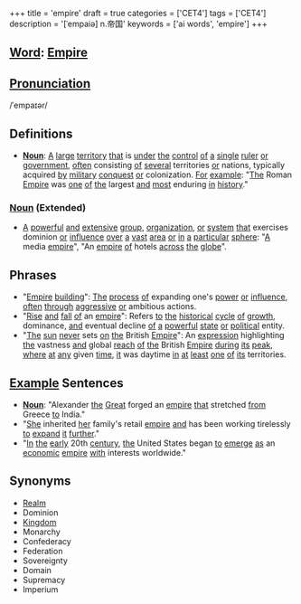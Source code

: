 +++
title = 'empire'
draft = true
categories = ['CET4']
tags = ['CET4']
description = '[ˈempaiə] n.帝国'
keywords = ['ai words', 'empire']
+++

## [Word](/en/post/word/): [Empire](/en/post/empire/)

## [Pronunciation](/en/post/pronunciation/)
/ˈempaɪər/

## Definitions
- **[Noun](/en/post/noun/)**: [A](/en/post/a/) [large](/en/post/large/) [territory](/en/post/territory/) [that](/en/post/that/) is [under](/en/post/under/) [the](/en/post/the/) [control](/en/post/control/) [of](/en/post/of/) [a](/en/post/a/) [single](/en/post/single/) [ruler](/en/post/ruler/) [or](/en/post/or/) [government](/en/post/government/), [often](/en/post/often/) consisting [of](/en/post/of/) [several](/en/post/several/) territories [or](/en/post/or/) nations, typically acquired [by](/en/post/by/) [military](/en/post/military/) [conquest](/en/post/conquest/) [or](/en/post/or/) colonization. [For](/en/post/for/) [example](/en/post/example/): "[The](/en/post/the/) Roman [Empire](/en/post/empire/) was [one](/en/post/one/) [of](/en/post/of/) [the](/en/post/the/) largest [and](/en/post/and/) [most](/en/post/most/) enduring [in](/en/post/in/) [history](/en/post/history/)."

### [Noun](/en/post/noun/) (Extended)
- [A](/en/post/a/) [powerful](/en/post/powerful/) [and](/en/post/and/) [extensive](/en/post/extensive/) [group](/en/post/group/), [organization](/en/post/organization/), [or](/en/post/or/) [system](/en/post/system/) [that](/en/post/that/) exercises dominion [or](/en/post/or/) [influence](/en/post/influence/) [over](/en/post/over/) [a](/en/post/a/) [vast](/en/post/vast/) [area](/en/post/area/) [or](/en/post/or/) [in](/en/post/in/) [a](/en/post/a/) [particular](/en/post/particular/) [sphere](/en/post/sphere/): "[A](/en/post/a/) media [empire](/en/post/empire/)", "An [empire](/en/post/empire/) [of](/en/post/of/) hotels [across](/en/post/across/) [the](/en/post/the/) [globe](/en/post/globe/)".

## Phrases
- "[Empire](/en/post/empire/) [building](/en/post/building/)": [The](/en/post/the/) [process](/en/post/process/) [of](/en/post/of/) expanding one's [power](/en/post/power/) [or](/en/post/or/) [influence](/en/post/influence/), [often](/en/post/often/) [through](/en/post/through/) [aggressive](/en/post/aggressive/) [or](/en/post/or/) ambitious actions.
- "[Rise](/en/post/rise/) [and](/en/post/and/) [fall](/en/post/fall/) [of](/en/post/of/) an [empire](/en/post/empire/)": Refers [to](/en/post/to/) [the](/en/post/the/) [historical](/en/post/historical/) [cycle](/en/post/cycle/) [of](/en/post/of/) [growth](/en/post/growth/), dominance, [and](/en/post/and/) eventual decline [of](/en/post/of/) [a](/en/post/a/) [powerful](/en/post/powerful/) [state](/en/post/state/) [or](/en/post/or/) [political](/en/post/political/) entity.
- "[The](/en/post/the/) [sun](/en/post/sun/) [never](/en/post/never/) sets [on](/en/post/on/) [the](/en/post/the/) British [Empire](/en/post/empire/)": An [expression](/en/post/expression/) highlighting [the](/en/post/the/) vastness [and](/en/post/and/) global [reach](/en/post/reach/) [of](/en/post/of/) [the](/en/post/the/) British [Empire](/en/post/empire/) [during](/en/post/during/) [its](/en/post/its/) [peak](/en/post/peak/), [where](/en/post/where/) [at](/en/post/at/) [any](/en/post/any/) given [time](/en/post/time/), [it](/en/post/it/) was daytime [in](/en/post/in/) [at](/en/post/at/) [least](/en/post/least/) [one](/en/post/one/) [of](/en/post/of/) [its](/en/post/its/) territories.

## [Example](/en/post/example/) Sentences
- **[Noun](/en/post/noun/)**: "Alexander [the](/en/post/the/) [Great](/en/post/great/) forged an [empire](/en/post/empire/) [that](/en/post/that/) stretched [from](/en/post/from/) Greece [to](/en/post/to/) India."
- "[She](/en/post/she/) inherited [her](/en/post/her/) family's retail [empire](/en/post/empire/) [and](/en/post/and/) has been working tirelessly [to](/en/post/to/) [expand](/en/post/expand/) [it](/en/post/it/) [further](/en/post/further/)."
- "[In](/en/post/in/) [the](/en/post/the/) [early](/en/post/early/) 20th [century](/en/post/century/), [the](/en/post/the/) United States began [to](/en/post/to/) [emerge](/en/post/emerge/) [as](/en/post/as/) an [economic](/en/post/economic/) [empire](/en/post/empire/) [with](/en/post/with/) interests worldwide."

## Synonyms
- [Realm](/en/post/realm/)
- Dominion
- [Kingdom](/en/post/kingdom/)
- Monarchy
- Confederacy
- Federation
- Sovereignty
- Domain
- Supremacy
- Imperium

